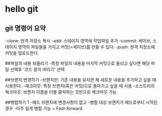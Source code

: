 # hello git

## git 명령어 요약

-clone: 원격 저장소 복사
-add: 스테이지 영역에 작업파일 추가
-commit: 세이브, 스테이지 영역의 파일들을 가지고 커밋(=세이브)를 만들 수 있다.
-push: 원격 저장소에 커밋을 업로드한다.


##파일의 내용 되돌리기
-특정 파일의 내용을 마지막 커밋으로 돌리고 싶다면 해당 파일 선택후 '코드 뭉치 버리기' 선택

##브랜치 변경하기
-브랜치란: 기존 내용을 유지한 체 새로운 내용을 추가하고 싶을 때 사용한다.
-체크아웃: 특정 브랜치(혹은 커밋)으로 돌아가고 싶을 때 사용
-소스트리의 체크아웃: 브랜치 이름을 더블 클릭하는 것만으로 체크아웃 가능 

##병합하기 1
-헤드 브랜치에 변경사항이 없고
-병함 대상 브랜치가 헤드로부터 시작된 경우
-아주 쉽게 병합 가능 = Fast-forward 
